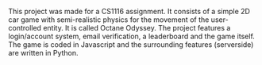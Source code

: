 This project was made for a CS1116 assignment. It consists of a simple 2D car game with semi-realistic physics for the movement of the user-controlled entity. It is called Octane Odyssey. The project features a login/account system, email verification, a leaderboard and the game itself. The game is coded in Javascript and the surrounding features (serverside) are written in Python.
